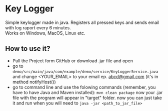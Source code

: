 # Key Logger
Simple keylogger made in java.
Registers all pressed keys and sends email with log raport every 6 minutes.
<br>
Works on Windows, MacOS, Linux etc.

## How to use it?
- Pull the Project form GitHub or download .jar file and open
- go to ``` demo/src/main/java/com/example/demo/service/KeyLoggerService.java ``` and change <YOUR_EMAIL> to your email ep. abcd@gmail.com (it's in method notifyHost())
- go to command line and use the folowing commands (remember, you have to have Java and Maven installed):
  ``` mvn clean package ```
  now your .jar file with the program will appear in "target" folder. now you can just take it and run when you will need to
  ``` java -jar <path_to_jar_file> ```
